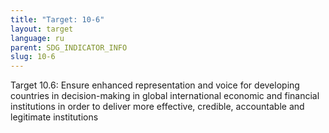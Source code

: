 ```yaml
---
title: "Target: 10-6"
layout: target
language: ru
parent: SDG_INDICATOR_INFO
slug: 10-6
---
```

Target 10.6: Ensure enhanced representation and voice for developing countries in decision-making in global international economic and financial institutions in order to deliver more effective, credible, accountable and legitimate institutions